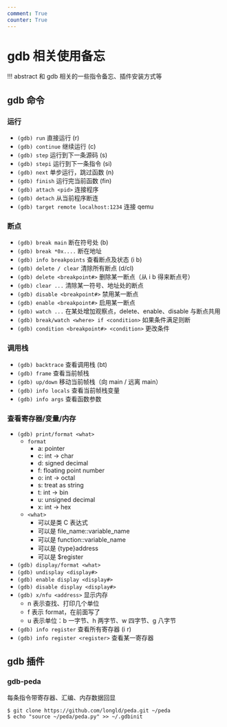 ```yaml
---
comment: True
counter: True
---
```


# gdb 相关使用备忘

!!! abstract
    和 gdb 相关的一些指令备忘、插件安装方式等

## gdb 命令
### 运行
- `(gdb) run` 直接运行 (r)
- `(gdb) continue` 继续运行 (c)
- `(gdb) step` 运行到下一条源码 (s)
- `(gdb) stepi` 运行到下一条指令 (si)
- `(gdb) next` 单步运行，跳过函数 (n)
- `(gdb) finish` 运行完当前函数 (fin)
- `(gdb) attach <pid>` 连接程序
- `(gdb) detach` 从当前程序断连
- `(gdb) target remote localhost:1234` 连接 qemu

### 断点
- `(gdb) break main` 断在符号处 (b)
- `(gdb) break *0x....` 断在地址
- `(gdb) info breakpoints` 查看断点及状态 (i b)
- `(gdb) delete / clear` 清除所有断点 (d/cl)
- `(gdb) delete <breakpoint#>` 删除某一断点（从 i b 得来断点号）
- `(gdb) clear ...` 清除某一符号、地址处的断点
- `(gdb) disable <breakpoint#>` 禁用某一断点
- `(gdb) enable <breakpoint#>` 启用某一断点
- `(gdb) watch ...` 在某处增加观察点，delete、enable、disable 与断点共用
- `(gdb) break/watch <where> if <condition>` 如果条件满足则断
- `(gdb) condition <breakpoint#> <condition>` 更改条件

### 调用栈
- `(gdb) backtrace` 查看调用栈 (bt)
- `(gdb) frame` 查看当前帧栈
- `(gdb) up/down` 移动当前帧栈（向 main / 远离 main）
- `(gdb) info locals` 查看当前帧栈变量
- `(gdb) info args` 查看函数参数

### 查看寄存器/变量/内存
- `(gdb) print/format <what>`
    - `format`
        - a: pointer
        - c: int -> char
        - d: signed decimal
        - f: floating point number
        - o: int -> octal
        - s: treat as string
        - t: int -> bin
        - u: unsigned decimal
        - x: int -> hex
    - `<what>`
        - 可以是类 C 表达式
        - 可以是 file_name::variable_name
        - 可以是 function::variable_name
        - 可以是 {type}address
        - 可以是 $register
- `(gdb) display/format <what>`
- `(gdb) undisplay <display#>`
- `(gdb) enable display <display#>`
- `(gdb) disable display <display#>`
- `(gdb) x/nfu <address>` 显示内存
    - n 表示查找、打印几个单位
    - f 表示 format，在前面写了
    - u 表示单位：b 一字节、h 两字节、w 四字节、g 八字节
- `(gdb) info register` 查看所有寄存器 (i r)
- `(gdb) info register <register>` 查看某一寄存器


## gdb 插件
### gdb-peda
每条指令带寄存器、汇编、内存数据回显
```shell
$ git clone https://github.com/longld/peda.git ~/peda
$ echo "source ~/peda/peda.py" >> ~/.gdbinit
```